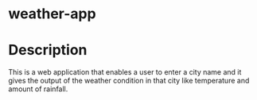# weather-app
# Description
This is a web application that enables a user to enter a city name and it gives the output of the weather condition in that city like temperature and amount of rainfall.